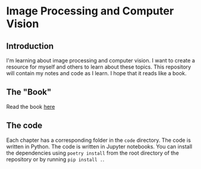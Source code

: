 # Image Processing and Computer Vision

## Introduction

I'm learning about image processing and computer vision. I want to create a resource for
myself and others to learn about these topics. This repository will contain my notes and
code as I learn. I hope that it reads like a book.

## The "Book"

Read the book [here](https://adityagudimella.github.io/improcv/)

## The code

Each chapter has a corresponding folder in the `code` directory. The code is written in
Python. The code is written in Jupyter notebooks. You can install the dependencies using
`poetry install` from the root directory of the repository or by running `pip install .`.
